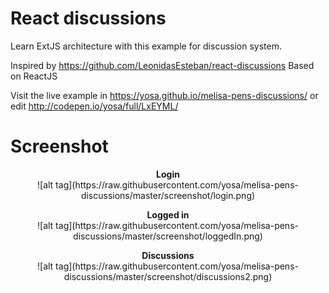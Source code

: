 # React discussions
Learn ExtJS architecture with this example for discussion system.

Inspired by https://github.com/LeonidasEsteban/react-discussions
Based on ReactJS

Visit the live example in https://yosa.github.io/melisa-pens-discussions/
or edit http://codepen.io/yosa/full/LxEYML/

# Screenshot

<p align="center">
  <b>Login</b><br>
![alt tag](https://raw.githubusercontent.com/yosa/melisa-pens-discussions/master/screenshot/login.png)
</p>

<p align="center">
  <b>Logged in</b><br>
![alt tag](https://raw.githubusercontent.com/yosa/melisa-pens-discussions/master/screenshot/loggedIn.png)
</p>

<p align="center">
  <b>Discussions</b><br>
![alt tag](https://raw.githubusercontent.com/yosa/melisa-pens-discussions/master/screenshot/discussions2.png)
</p>